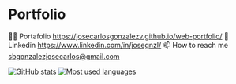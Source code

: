 # Portfolio

👨‍💻 Portafolio https://josecarlosgonzalezv.github.io/web-portfolio/
📝 Linkedin https://www.linkedin.com/in/josegnzl/
📫 How to reach me sbgonzalezjosecarlos@gmail.com

[![GitHub stats](https://github-readme-stats.vercel.app/api?username=josecarlosgonzalezv)](https://github.com/anuraghazra/github-readme-stats)
[![Most used languages](https://github-readme-stats.vercel.app/api/top-langs/?username=josecarlosgonzalezv)](https://github.com/anuraghazra/github-readme-stats)

